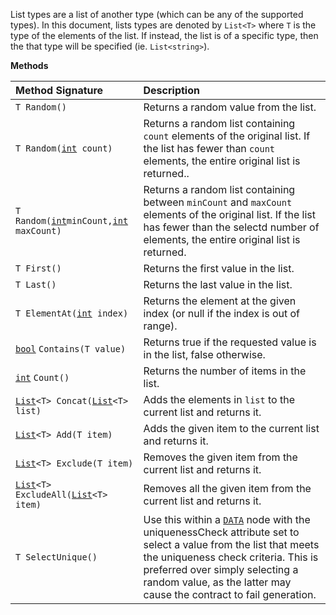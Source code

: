 List types are a list of another type (which can be any of the supported types).  In this document, lists types are denoted by `List<T>` where `T` is the type of the elements of the list.  If instead, the list is of a specific type, then the that type will be specified (ie. `List<string>`).

**Methods**

| Method Signature | Description |
| :--- | :--- |
| `T Random()` | Returns a random value from the list. |
| `T Random(`[`int`](Numeric-Type)` count)` | Returns a random list containing `count` elements of the original list.  If the list has fewer than `count` elements, the entire original list is returned.. |
| `T Random(`[`int`](Numeric-Type)` minCount, `[`int`](Numeric-Type)` maxCount)` | Returns a random list containing between `minCount` and `maxCount` elements of the original list.  If the list has fewer than the selectd number of elements, the entire original list is returned. |
| `T First()` | Returns the first value in the list. |
| `T Last()` | Returns the last value in the list. |
| `T ElementAt(`[`int`](Numeric-Type)` index)` | Returns the element at the given index (or null if the index is out of range). |
| [`bool`](Boolean-Type) `Contains(T value)` | Returns true if the requested value is in the list, false otherwise. |
| [`int`](Numeric-Type) `Count()` | Returns the number of items in the list. |
| [`List`](List-Type)`<T> Concat(`[`List`](List-Type)`<T> list)` | Adds the elements in `list` to the current list and returns it. |
| [`List`](List-Type)`<T> Add(T item)` | Adds the given item to the current list and returns it. |
| [`List`](List-Type)`<T> Exclude(T item)` | Removes the given item from the current list and returns it. |
| [`List`](List-Type)`<T> ExcludeAll(`[`List`](List-Type)`<T> item)` | Removes all the given item from the current list and returns it. |
| `T SelectUnique()` | Use this within a [`DATA`](Data-Node) node with the uniquenessCheck attribute set to select a value from the list that meets the uniqueness check criteria.  This is preferred over simply selecting a random value, as the latter may cause the contract to fail generation. |
